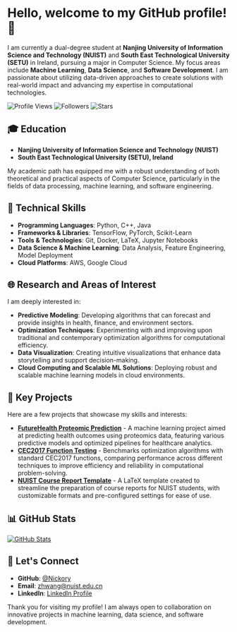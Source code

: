 # Hello, welcome to my GitHub profile! 👋

I am currently a dual-degree student at **Nanjing University of Information Science and Technology (NUIST)** and **South East Technological University (SETU)** in Ireland, pursuing a major in Computer Science. My focus areas include **Machine Learning**, **Data Science**, and **Software Development**. I am passionate about utilizing data-driven approaches to create solutions with real-world impact and advancing my expertise in computational technologies.

![Profile Views](https://komarev.com/ghpvc/?username=Nickory&color=blue) 
![Followers](https://img.shields.io/github/followers/Nickory?label=Followers&style=social) 
![Stars](https://img.shields.io/github/stars/Nickory?label=Stars&style=social)

## 🎓 Education
- **Nanjing University of Information Science and Technology (NUIST)**
- **South East Technological University (SETU), Ireland**

My academic path has equipped me with a robust understanding of both theoretical and practical aspects of Computer Science, particularly in the fields of data processing, machine learning, and software engineering.

## 🔧 Technical Skills
- **Programming Languages**: Python, C++, Java
- **Frameworks & Libraries**: TensorFlow, PyTorch, Scikit-Learn
- **Tools & Technologies**: Git, Docker, LaTeX, Jupyter Notebooks
- **Data Science & Machine Learning**: Data Analysis, Feature Engineering, Model Deployment
- **Cloud Platforms**: AWS, Google Cloud

## 🌐 Research and Areas of Interest
I am deeply interested in:
- **Predictive Modeling**: Developing algorithms that can forecast and provide insights in health, finance, and environment sectors.
- **Optimization Techniques**: Experimenting with and improving upon traditional and contemporary optimization algorithms for computational efficiency.
- **Data Visualization**: Creating intuitive visualizations that enhance data storytelling and support decision-making.
- **Cloud Computing and Scalable ML Solutions**: Deploying robust and scalable machine learning models in cloud environments.

## 📂 Key Projects
Here are a few projects that showcase my skills and interests:

- **[FutureHealth Proteomic Prediction](https://github.com/Nickory/AWABoost-svm)** - A machine learning project aimed at predicting health outcomes using proteomics data, featuring various predictive models and optimized pipelines for healthcare analytics.
- **[CEC2017 Function Testing](https://github.com/Nickory/CPO-python)** - Benchmarks optimization algorithms with standard CEC2017 functions, comparing performance across different techniques to improve efficiency and reliability in computational problem-solving.
- **[NUIST Course Report Template](https://github.com/Nickory/nuistReport)** - A LaTeX template created to streamline the preparation of course reports for NUIST students, with customizable formats and pre-configured settings for ease of use.

## 📊 GitHub Stats
[![GitHub Stats](https://github-readme-stats.vercel.app/api?username=Nickory&show_icons=true&theme=radical)](https://github.com/Nickory)

## 👥 Let's Connect
- **GitHub**: [@Nickory](https://github.com/Nickory)
- **Email**: [zhwang@nuist.edu.cn](mailto:zhwang@nuist.edu.cn)
- **LinkedIn**: [LinkedIn Profile](https://www.linkedin.com/in/Nickory)

Thank you for visiting my profile! I am always open to collaboration on innovative projects in machine learning, data science, and software development.
